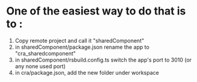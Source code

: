# One of the easiest way to do that is to :

1) Copy remote project and call it "sharedComponent"
2) in sharedComponent/package.json rename the app to "cra_sharedcomponent"
3) in sharedComponent/rsbuild.config.ts switch the app's port to 3010 (or any none used port)
4) in cra/package.json, add the new folder under workspace
